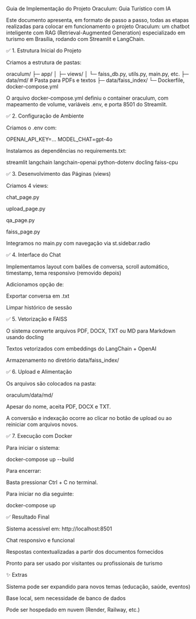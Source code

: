 Guia de Implementação do Projeto Oraculum: Guia Turístico com IA

Este documento apresenta, em formato de passo a passo, todas as etapas realizadas para colocar em funcionamento o projeto Oraculum: um chatbot inteligente com RAG (Retrieval-Augmented Generation) especializado em turismo em Brasília, rodando com Streamlit e LangChain.

✅ 1. Estrutura Inicial do Projeto

Criamos a estrutura de pastas:

oraculum/
├─ app/
│   ├─ views/
│   └─ faiss_db.py, utils.py, main.py, etc.
├─ data/md/        # Pasta para PDFs e textos
├─ data/faiss_index/
└─ Dockerfile, docker-compose.yml

O arquivo docker-compose.yml definiu o container oraculum, com mapeamento de volume, variáveis .env, e porta 8501 do Streamlit.

✅ 2. Configuração de Ambiente

Criamos o .env com:

OPENAI_API_KEY=...
MODEL_CHAT=gpt-4o

Instalamos as dependências no requirements.txt:

streamlit
langchain
langchain-openai
python-dotenv
docling
faiss-cpu

✅ 3. Desenvolvimento das Páginas (views)

Criamos 4 views:

chat_page.py

upload_page.py

qa_page.py

faiss_page.py

Integramos no main.py com navegação via st.sidebar.radio

✅ 4. Interface do Chat

Implementamos layout com balões de conversa, scroll automático, timestamp, tema responsivo (removido depois)

Adicionamos opção de:

Exportar conversa em .txt

Limpar histórico de sessão

✅ 5. Vetorização e FAISS

O sistema converte arquivos PDF, DOCX, TXT ou MD para Markdown usando docling

Textos vetorizados com embeddings do LangChain + OpenAI

Armazenamento no diretório data/faiss_index/

✅ 6. Upload e Alimentação

Os arquivos são colocados na pasta:

oraculum/data/md/

Apesar do nome, aceita PDF, DOCX e TXT.

A conversão e indexação ocorre ao clicar no botão de upload ou ao reiniciar com arquivos novos.

✅ 7. Execução com Docker

Para iniciar o sistema:

docker-compose up --build

Para encerrar:

Basta pressionar Ctrl + C no terminal.

Para iniciar no dia seguinte:

docker-compose up

✅ Resultado Final

Sistema acessível em: http://localhost:8501

Chat responsivo e funcional

Respostas contextualizadas a partir dos documentos fornecidos

Pronto para ser usado por visitantes ou profissionais de turismo

✨ Extras

Sistema pode ser expandido para novos temas (educação, saúde, eventos)

Base local, sem necessidade de banco de dados

Pode ser hospedado em nuvem (Render, Railway, etc.)


